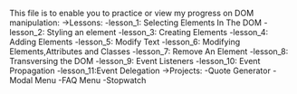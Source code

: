 This file is to enable you to practice or view my progress on DOM manipulation:
    ->Lessons:
        -lesson_1: Selecting Elements In The DOM
        -lesson_2: Styling an element
        -lesson_3: Creating Elements
        -lesson_4: Adding Elements
        -lesson_5: Modify Text
        -lesson_6: Modifying Elements,Attributes and Classes
        -lesson_7: Remove An Element
        -lesson_8: Transversing the DOM
        -lesson_9: Event Listeners
        -lesson_10: Event Propagation
        -lesson_11:Event Delegation
    ->Projects:
        -Quote Generator
        -Modal Menu
        -FAQ Menu
        -Stopwatch